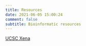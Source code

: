 ```yaml
---
title: Resources
date: 2021-06-05 15:00:24
comment: false
subtitle: Bioinformatic resources
---
```





[UCSC Xena](https://xena.ucsc.edu/)